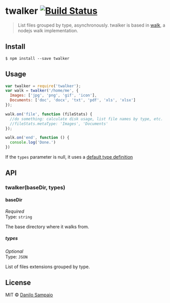 # twalker [![Build Status](https://travis-ci.org/danilosampaio/twalker.svg?branch=master)](https://travis-ci.org/danilosampaio/twalker)

> List files grouped by type, asynchronously.
> twalker is based in [walk](https://github.com/coolaj86/node-walk), a nodejs walk implementation.


## Install

```
$ npm install --save twalker
```


## Usage

```js
var twalker = require('twalker');
var walk = twalker('/home/me', {
  Images: ['jpg', 'png', 'gif', 'icon'],
  Documents: ['doc', 'docx', 'txt', 'pdf', 'xls', 'xlsx']
});

walk.on('file', function (fileStats) {
  //do something: calculate disk usage, list file names by type, etc.
  //fileStats.metaType: 'Images', 'Documents'
});

walk.on('end', function () {
  console.log('Done.')
})
```
If the `types` parameter is null, it uses a [default type definition](file-types.json)


## API

### twalker(baseDir, types)

#### baseDir

*Required*  
Type: `string`

The base directory where it walks from.

##### types

*Optional*  
Type: `JSON`  

List of files extensions grouped by type.


## License

MIT © [Danilo Sampaio](http://github.org/danilosampaio)
